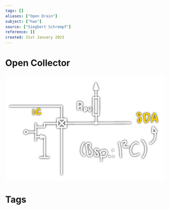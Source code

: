 ```yaml
---
tags: []
aliases: ["Open Drain"]
subject: ["hwe"]
source: ["Siegbert Schrempf"]
reference: []
created: 31st January 2023
---
```


# Open Collector
![450](assets/open-drain.png)

# Tags